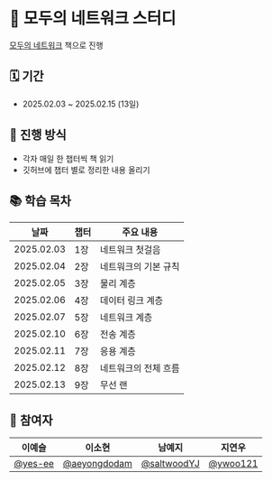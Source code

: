 # 📕 모두의 네트워크 스터디
[모두의 네트워크](https://www.yes24.com/product/goods/61794014) 책으로 진행

## 🗓️ 기간
- 2025.02.03 ~ 2025.02.15 (13일)

## 📍 진행 방식
-   각자 매일 한 챕터씩 책 읽기
-   깃허브에 챕터 별로 정리한 내용 올리기

## 📚 학습 목차

| 날짜 | 챕터 | 주요 내용 |
| --- | --- | --- |
| 2025.02.03 | 1장 | 네트워크 첫걸음 |
| 2025.02.04 | 2장 | 네트워크의 기본 규칙 |
| 2025.02.05 | 3장 | 물리 계층 |
| 2025.02.06 | 4장 | 데이터 링크 계층 |
| 2025.02.07 | 5장 | 네트워크 계층 |
| 2025.02.10 | 6장 | 전송 계층 |
| 2025.02.11 | 7장 | 응용 계층 |
| 2025.02.12 | 8장 | 네트워크의 전체 흐름 |
| 2025.02.13 | 9장 | 무선 랜 |

## 👥 참여자
|이예슬|이소현|남예지|지연우|
|--|--|--|--|
|[@yes-ee](https://github.com/yes-ee)|[@aeyongdodam](https://github.com/aeyongdodam)|[@saltwoodYJ](https://github.com/saltwoodYJ) |[@ywoo121](https://github.com/ywoo121)|

